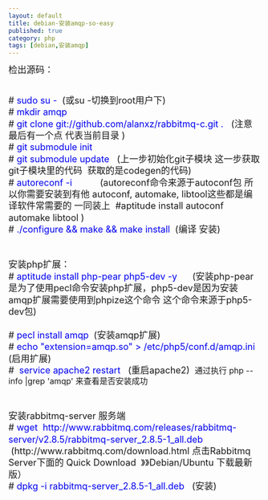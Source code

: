 ```yaml
---
layout: default
title: debian-安装amqp-so-easy
published: true
category: php
tags: [debian,安装amqp]
---
```

<div id="detail" class="detail" style="line-height: 1.3;"><p><font size="4">检出源码：</font><div><font size="4"><br></font></div><div><font size="4">#&nbsp;<font color="#0000f0">sudo su -</font> &nbsp;(或su -切换到root用户下)</font></div><div><font size="4">#&nbsp;<font color="#0000f0">mkdir amqp</font></font></div><div><font size="4"># <font color="#0000f0">git clone&nbsp;git://github.com/alanxz/rabbitmq-c.git . </font>&nbsp; (注意最后有一个点 代表当前目录 )</font></div><div><font size="4"># <font color="#0000f0">git submodule init</font></font></div><div><font size="4"># <font color="#0000f0">git submodule update</font> &nbsp; (上一步初始化git子模块 这一步获取git子模块里的代码 &nbsp;获取的是codegen的代码)</font></div><div><font size="4">#<font color="#0000f0"> autoreconf -i &nbsp; &nbsp; &nbsp; &nbsp; </font>&nbsp; (autoreconf命令来源于autoconf包 所以你需要安装到有他 autoconf, automake, libtool这些都是编译软件常需要的 一同装上 &nbsp;#aptitude install autoconf automake libtool )</font></div><div><font size="4">#<font color="#0000f0"> ./configure &amp;&amp; make &amp;&amp; make install</font> &nbsp;(编译 安装)</font></div><div><font size="4"><br></font></div><div><font size="4"><br></font></div><div><font size="4">安装php扩展：</font></div><div><font size="4"># <font color="#0000f0">aptitude install php-pear php5-dev -y &nbsp;</font> &nbsp; &nbsp;(安装php-pear是为了使用pecl命令安装php扩展，php5-dev是因为安装amqp扩展需要使用到phpize这个命令 这个命令来源于php5-dev包)</font></div><div><font size="4"><br></font></div><div><font size="4"># <font color="#0000f0">pecl install amqp &nbsp;</font>(安装amqp扩展)</font></div><div><font size="4"># <font color="#0000f0">echo "extension=amqp.so" &gt; /etc/php5/conf.d/amqp.ini &nbsp;</font> (启用扩展)</font></div><div><font size="4"># &nbsp;<font color="#0000f0">service apache2 restart </font>&nbsp; (重启apache2) &nbsp;</font><span style="font-size: medium; ">通过执行 php --info |grep 'amqp' 来查看是否安装成功</span></div><div><font size="4"><br></font></div><div><font size="4"><br></font></div><div><font size="4">安装rabbitmq-server 服务端</font></div><div><font size="4">#<font color="#0000f0"> wget&nbsp;</font></font><span style="font-size: large; "><font color="#0000f0">&nbsp;</font></span><font size="4"><font color="#0000f0">http://www.rabbitmq.com/releases/rabbitmq-server/v2.8.5/rabbitmq-server_2.8.5-1_all.deb</font> &nbsp; &nbsp;</font><span style="font-size: large; ">(</span><span style="font-size: large; ">http://www.rabbitmq.com/download.html 点击Rabbitmq Server下面的 Quick Download &nbsp;》》Debian/Ubuntu 下载最新版）</span></div><div><font size="4"># <font color="#0000f0">dpkg -i&nbsp;rabbitmq-server_2.8.5-1_all.deb</font>&nbsp; &nbsp;(安装)</font></div><div><font size="4"><br></font></div><div><br></div></p></div>
